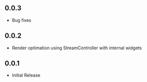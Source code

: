 ## 0.0.3
- Bug fixes

## 0.0.2
- Render optimation using StreamController with internal widgets

## 0.0.1
- Initial Release
